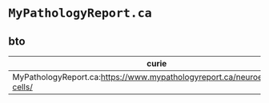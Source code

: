 # `MyPathologyReport.ca`

## bto

| curie                                                                       |   usages | nodes                                             |
|-----------------------------------------------------------------------------|----------|---------------------------------------------------|
| MyPathologyReport.ca:https://www.mypathologyreport.ca/neuroendocrine-cells/ |        1 | [BTO:0006558](https://bioregistry.io/BTO:0006558) |

